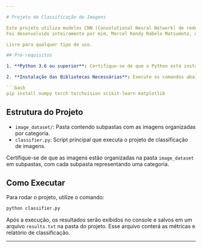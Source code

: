 ```yaml
---

# Projeto de Classificação de Imagens

Este projeto utiliza modelos CNN (Convolutional Neural Network) de redes neurais para classificar imagens em diferentes categorias. Ele foi desenvolvido em Python e mais informações serão listadas abaixo.
Foi desenvolvido inteiramente por mim, Marcel Kendy Rabelo Matsumoto, de matrícula 5200 em São Gotardo/MG para a disciplina SIN 393 lecionada por João Fernando Mari [joaofmari.github.io](https://joaofmari.github.io/) do curso de Sistemas de Informação - UFV/CRP 

Livre para qualquer tipo de uso.

## Pré-requisitos

1. **Python 3.6 ou superior**: Certifique-se de que o Python está instalado na sua máquina. [Baixe aqui](https://www.python.org/downloads/).

2. **Instalação das Bibliotecas Necessárias**: Execute os comandos abaixo para instalar as bibliotecas usadas no projeto:

```bash
pip install numpy torch torchvision scikit-learn matplotlib
```

## Estrutura do Projeto

- `image_dataset/`: Pasta contendo subpastas com as imagens organizadas por categoria.
- `classifier.py`: Script principal que executa o projeto de classificação de imagens.

Certifique-se de que as imagens estão organizadas na pasta `image_dataset` em subpastas, com cada subpasta representando uma categoria.

## Como Executar

Para rodar o projeto, utilize o comando:

```bash
python classifier.py
```

Após a execução, os resultados serão exibidos no console e salvos em um arquivo `results.txt` na pasta do projeto. Esse arquivo conterá as métricas e relatório de classificação.

---
```

